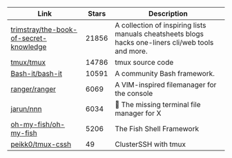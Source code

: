 | Link  | Stars | Description
| ------------- | ------------- | ------------- |
|[trimstray/the-book-of-secret-knowledge](https://github.com/trimstray/the-book-of-secret-knowledge) | 21856|A collection of inspiring lists manuals cheatsheets blogs hacks one-liners cli/web tools and more.|
|[tmux/tmux](https://github.com/tmux/tmux) | 14786|tmux source code|
|[Bash-it/bash-it](https://github.com/Bash-it/bash-it) | 10591|A community Bash framework.|
|[ranger/ranger](https://github.com/ranger/ranger) | 6069|A VIM-inspired filemanager for the console|
|[jarun/nnn](https://github.com/jarun/nnn) | 6034|:dolphin: The missing terminal file manager for X|
|[oh-my-fish/oh-my-fish](https://github.com/oh-my-fish/oh-my-fish) | 5206|The Fish Shell Framework|
|[peikk0/tmux-cssh](https://github.com/peikk0/tmux-cssh) | 49|ClusterSSH with tmux|
